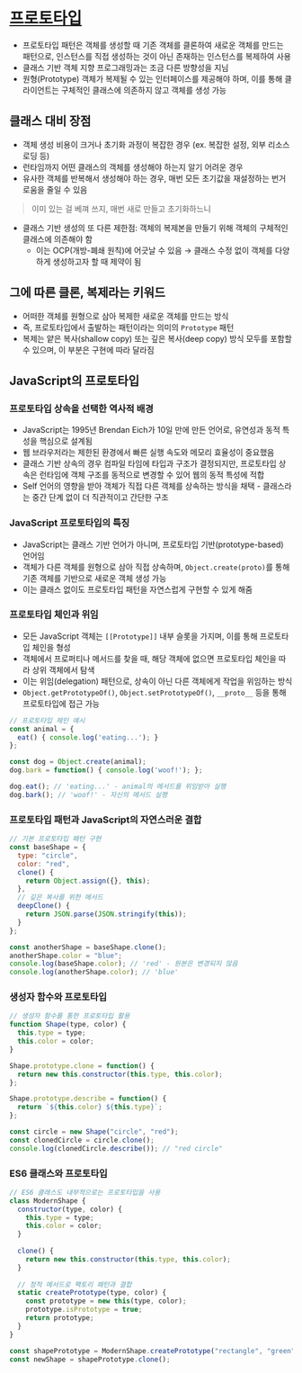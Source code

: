 # [프로토타입](https://patterns-dev-kr.github.io/design-patterns/prototype-pattern/)

- 프로토타입 패턴은 객체를 생성할 때 기존 객체를 클론하여 새로운 객체를 만드는 패턴으로, 인스턴스를 직접 생성하는 것이 아닌 존재하는 인스턴스를 복제하여 사용
- 클래스 기반 객체 지향 프로그래밍과는 조금 다른 방향성을 지님
- 원형(Prototype) 객체가 복제될 수 있는 인터페이스를 제공해야 하며, 이를 통해 클라이언트는 구체적인 클래스에 의존하지 않고 객체를 생성 가능

## 클래스 대비 장점

- 객체 생성 비용이 크거나 초기화 과정이 복잡한 경우 (ex. 복잡한 설정, 외부 리소스 로딩 등)
- 런타임까지 어떤 클래스의 객체를 생성해야 하는지 알기 어려운 경우
- 유사한 객체를 반복해서 생성해야 하는 경우, 매번 모든 초기값을 재설정하는 번거로움을 줄일 수 있음

> 이미 있는 걸 베껴 쓰지, 매번 새로 만들고 초기화하느니

- 클래스 기반 생성의 또 다른 제한점: 객체의 복제본을 만들기 위해 객체의 구체적인 클래스에 의존해야 함
  - 이는 OCP(개방-폐쇄 원칙)에 어긋날 수 있음 → 클래스 수정 없이 객체를 다양하게 생성하고자 할 때 제약이 됨

## 그에 따른 클론, 복제라는 키워드

- 어떠한 객체를 원형으로 삼아 복제한 새로운 객체를 만드는 방식
- 즉, 프로토타입에서 출발하는 패턴이라는 의미의 `Prototype` 패턴
- 복제는 얕은 복사(shallow copy) 또는 깊은 복사(deep copy) 방식 모두를 포함할 수 있으며, 이 부분은 구현에 따라 달라짐

## JavaScript의 프로토타입

### 프로토타입 상속을 선택한 역사적 배경

- JavaScript는 1995년 Brendan Eich가 10일 만에 만든 언어로, 유연성과 동적 특성을 핵심으로 설계됨
- 웹 브라우저라는 제한된 환경에서 빠른 실행 속도와 메모리 효율성이 중요했음
- 클래스 기반 상속의 경우 컴파일 타임에 타입과 구조가 결정되지만, 프로토타입 상속은 런타임에 객체 구조를 동적으로 변경할 수 있어 웹의 동적 특성에 적합
- Self 언어의 영향을 받아 객체가 직접 다른 객체를 상속하는 방식을 채택 - 클래스라는 중간 단계 없이 더 직관적이고 간단한 구조

### JavaScript 프로토타입의 특징

- JavaScript는 클래스 기반 언어가 아니며, 프로토타입 기반(prototype-based) 언어임
- 객체가 다른 객체를 원형으로 삼아 직접 상속하며, `Object.create(proto)`를 통해 기존 객체를 기반으로 새로운 객체 생성 가능
- 이는 클래스 없이도 프로토타입 패턴을 자연스럽게 구현할 수 있게 해줌

### 프로토타입 체인과 위임

- 모든 JavaScript 객체는 `[[Prototype]]` 내부 슬롯을 가지며, 이를 통해 프로토타입 체인을 형성
- 객체에서 프로퍼티나 메서드를 찾을 때, 해당 객체에 없으면 프로토타입 체인을 따라 상위 객체에서 탐색
- 이는 위임(delegation) 패턴으로, 상속이 아닌 다른 객체에게 작업을 위임하는 방식
- `Object.getPrototypeOf()`, `Object.setPrototypeOf()`, `__proto__` 등을 통해 프로토타입에 접근 가능

```js
// 프로토타입 체인 예시
const animal = {
  eat() { console.log('eating...'); }
};

const dog = Object.create(animal);
dog.bark = function() { console.log('woof!'); };

dog.eat(); // 'eating...' - animal의 메서드를 위임받아 실행
dog.bark(); // 'woof!' - 자신의 메서드 실행
```

### 프로토타입 패턴과 JavaScript의 자연스러운 결합

```js
// 기본 프로토타입 패턴 구현
const baseShape = {
  type: "circle",
  color: "red",
  clone() {
    return Object.assign({}, this);
  },
  // 깊은 복사를 위한 메서드
  deepClone() {
    return JSON.parse(JSON.stringify(this));
  }
};

const anotherShape = baseShape.clone();
anotherShape.color = "blue";
console.log(baseShape.color); // 'red' - 원본은 변경되지 않음
console.log(anotherShape.color); // 'blue'
```

### 생성자 함수와 프로토타입

```js
// 생성자 함수를 통한 프로토타입 활용
function Shape(type, color) {
  this.type = type;
  this.color = color;
}

Shape.prototype.clone = function() {
  return new this.constructor(this.type, this.color);
};

Shape.prototype.describe = function() {
  return `${this.color} ${this.type}`;
};

const circle = new Shape("circle", "red");
const clonedCircle = circle.clone();
console.log(clonedCircle.describe()); // "red circle"
```

### ES6 클래스와 프로토타입

```js
// ES6 클래스도 내부적으로는 프로토타입을 사용
class ModernShape {
  constructor(type, color) {
    this.type = type;
    this.color = color;
  }
  
  clone() {
    return new this.constructor(this.type, this.color);
  }
  
  // 정적 메서드로 팩토리 패턴과 결합
  static createPrototype(type, color) {
    const prototype = new this(type, color);
    prototype.isPrototype = true;
    return prototype;
  }
}

const shapePrototype = ModernShape.createPrototype("rectangle", "green");
const newShape = shapePrototype.clone();
```
